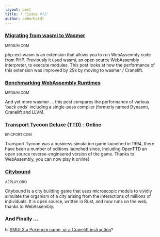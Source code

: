 ```yaml
---
layout: post
title: ! "Issue #75"
author: ceberhardt
---
```


### [Migrating from wasmi to Wasmer](https://medium.com/wasmer/php-ext-wasm-migrating-from-wasmi-to-wasmer-4d1014f41c88)

<small>MEDIUM.COM</small>

php-ext-wasm is an extension that allows you to run WebAssembly code from PHP. Previously it used wasmi, an open source WebAssembly interpreter, to execute modules. This post looks at how the performance of this extension was improved by 29x by moving to wasmer / Cranelift.

### [Benchmarking WebAssembly Runtimes](https://medium.com/wasmer/benchmarking-webassembly-runtimes-18497ce0d76e)

<small>MEDIUM.COM</small>

And yet more wasmer ... this post compares the performance of various 'back ends' including a single-pass compiler (formerly named Dynasm), Cranelift and LLVM.

### [Transport Tycoon Deluxe (TTD) - Online](http://epicport.com/en/ttd)

<small>EPICPORT.COM</small>

Transport Tycoon was a business simulation game launched in 1994, there have been a number of editions launched since, including OpenTTD an open source reverse-engineered version of the game. Thanks to WebAssembly, you can now play it online!

### [Citybound](https://aeplay.org/citybound)

<small>AEPLAY.ORG</small>

Citybound is a city building game that uses microscopic models to vividly simulate the organism of a city arising from the interactions of millions of individuals. It is open source, written in Rust, and now runs on the web, thanks to WebAssembly.

### And Finally ...

Is [SMULX a Pokenom name, or a Cranelift instruction](https://twitter.com/bnjbvr/status/1113792574353965061)?
